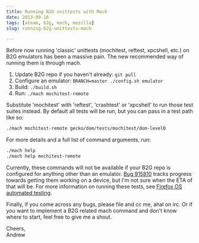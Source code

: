 ```yaml
---
title: Running B2G unittests with Mach
date: 2013-09-16
tags: [ateam, b2g, mach, mozilla]
slug: running-b2g-unittests-mach

---
```


Before now running 'classic' unittests (mochitest, reftest, xpcshell, etc.) on B2G emulators has
been a massive pain. The new recommended way of running them is through mach.

1. Update B2G repo if you haven't already: `git pull`
2. Configure an emulator: `BRANCH=master ./config.sh emulator`
3. Build: `./build.sh`
4. Run: `./mach mochitest-remote`

<!--more-->

Substitute 'mochitest' with 'reftest', 'crashtest' or 'xpcshell' to run those test suites instead.
By default all tests will be run, but you can pass in a test path like so:

```bash
./mach mochitest-remote gecko/dom/tests/mochitest/dom-level0
```

For more details and a full list of command arguments, run:

```bash
./mach help
./mach help mochitest-remote
```

Currently, these commands will not be available if your B2G repo is configured for anything other than an
emulator. [Bug 915810][1] tracks progress
towards getting them working on a device, but I'm not sure when the ETA of that will be. For more
information on running these tests, see [Firefox OS automated testing][2].

Finally, if you come across any bugs, please file and cc me, ahal on irc. Or if you want to
implement a B2G related mach command and don't know where to start, feel free to give me a shout.

Cheers,  
Andrew

[1]: https://bugzilla.mozilla.org/show_bug.cgi?id=915810
[2]: https://developer.mozilla.org/en-US/docs/Mozilla/Firefox_OS/Platform/Automated_testing
